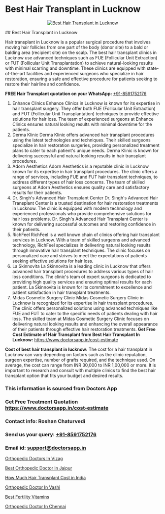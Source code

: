 # Best Hair Transplant in Lucknow

<p align="center">
  <a href="https://doctorsapp.co.in/uploads/treatment_image/Finding%20the%20best%20hair%20clinic.jpg">
    <img src="https://doctorsapp.co.in/treatment/hair-transplant" alt="Best Hair Transplant in Lucknow">
  </a>
</p>
## Best Hair Transplant in Lucknow

Hair transplant in Lucknow is a popular surgical procedure that involves moving hair follicles from one part of the body (donor site) to a bald or balding area (recipient site) on the scalp. The best hair transplant clinics in Lucknow use advanced techniques such as FUE (Follicular Unit Extraction) or FUT (Follicular Unit Transplantation) to achieve natural-looking results with minimal scarring and downtime. These clinics are equipped with state-of-the-art facilities and experienced surgeons who specialize in hair restoration, ensuring a safe and effective procedure for patients seeking to restore their hairline and confidence.

**FREE Hair Transplant quotation on your WhatsApp:**  [+91-8591752176](https://api.whatsapp.com/send?phone=8591752176)

1) Enhance Clinics   Enhance Clinics in Lucknow is known for its expertise in hair transplant surgery. They offer both FUE (Follicular Unit Extraction) and FUT (Follicular Unit Transplantation) techniques to provide effective solutions for hair loss. The team of experienced surgeons at Enhance Clinics ensures natural looking results with minimal downtime for the patients.
2) Derma Klinic   Derma Klinic offers advanced hair transplant procedures using the latest technologies and techniques. Their skilled surgeons specialize in hair restoration surgeries, providing personalized treatment plans to cater to each patient's unique needs. Derma Klinic is known for delivering successful and natural looking results in hair transplant procedures.
3) Adorn Aesthetics   Adorn Aesthetics is a reputable clinic in Lucknow known for its expertise in hair transplant procedures. The clinic offers a range of services, including FUE and FUT hair transplant techniques, to address different types of hair loss concerns. The team of skilled surgeons at Adorn Aesthetics ensures quality care and satisfactory results for their patients.
4) Dr. Singh's Advanced Hair Transplant Center   Dr. Singh's Advanced Hair Transplant Center is a trusted destination for hair restoration treatments in Lucknow. The clinic is equipped with modern technology and experienced professionals who provide comprehensive solutions for hair loss problems. Dr. Singh's Advanced Hair Transplant Center is known for delivering successful outcomes and restoring confidence in their patients.
5) RichFeel   RichFeel is a well known chain of clinics offering hair transplant services in Lucknow. With a team of skilled surgeons and advanced technology, RichFeel specializes in delivering natural looking results through innovative hair transplant techniques. The clinic focuses on personalized care and strives to meet the expectations of patients seeking effective solutions for hair loss.
6) La Skinnovita   La Skinnovita is a leading clinic in Lucknow that offers advanced hair transplant procedures to address various types of hair loss conditions. The clinic's team of expert surgeons is dedicated to providing high quality services and ensuring optimal results for each patient. La Skinnovita is known for its commitment to excellence and patient satisfaction in hair transplant treatments.
7) Midas Cosmetic Surgery Clinic   Midas Cosmetic Surgery Clinic in Lucknow is recognized for its expertise in hair transplant procedures. The clinic offers personalized solutions using advanced techniques like FUE and FUT to cater to the specific needs of patients dealing with hair loss. The skilled team at Midas Cosmetic Surgery Clinic focuses on delivering natural looking results and enhancing the overall appearance of their patients through effective hair restoration treatments.
**Get Free Cost Estimate of Hair Transplant from Best Hair Transplant In Lucknow:** https://www.doctorsapp.in/cost-estimate

**Cost of best hair transplant in lucknow:**
The cost for a hair transplant in Lucknow can vary depending on factors such as the clinic reputation, surgeon expertise, number of grafts required, and the technique used. On average, the cost can range from INR 30,000 to INR 1,00,000 or more. It is important to research and consult with multiple clinics to find the best hair transplant option that fits your budget and desired results.

### This information is sourced from Doctors App 
### Get Free Treatment Quotation https://www.doctorsapp.in/cost-estimate
### Contact info: Roshan Chaturvedi 
### Send us your query: [+91-8591752176](https://api.whatsapp.com/send?phone=8591752176) 
### Email id: support@doctorsapp.in

[Orthopedic Doctors In Vizag](https://www.linkedin.com/pulse/orthopedic-doctors-vizag-doctorsappin-lecpc?trackingId=3XZmZBsnU1urzwOTxOjGrQ%3D%3D&lipi=urn%3Ali%3Apage%3Ad_flagship3_company_admin%3BcTUR6naWQkWjeA%2BR15noZQ%3D%3D)

[Best Orthopedic Doctor In Jaipur](https://www.linkedin.com/pulse/best-orthopedic-hospital-jaipur-acl-tear-treatment-pkhme?trackingId=EqjeDt3nF3y4L64jEijncg%3D%3D&lipi=urn%3Ali%3Apage%3Ad_flagship3_company_admin%3BxUBWLKzDRA2fVBqJ%2Fp%2FTnw%3D%3D)

[How Much Hair Transplant Cost in India](https://medium.com/@vimalrana22/how-much-hair-transplant-cost-in-india-39e356c6c923)

[Orthopedic Doctor In Vashi](https://medium.com/@anupkakkar5/orthopedic-doctor-in-vashi-266ccad22a2e)

[Best Fertility Vitamins](https://doctors-apps.github.io/doctorsapp/best-fertility-vitamins)

[Orthopedic Doctor In Chennai](https://doctors-apps.github.io/doctorsapp/orthopedic-doctor-in-chennai)

